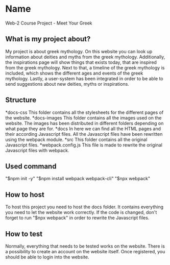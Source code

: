 # Name
Web-2 Course Project - Meet Your Greek


## What is my project about?
My project is about greek mythology. On this website you can look up information about deities and myths from the greek mythology.
Additionally, the inspirations page will show things that exists today, that are inspired from the greek mythology. Next to that,
a timeline of the greek mythology is included, which shows the different ages and events of the greek mythology.
Lastly, a user-system has been integrated in order to be able to send suggestions about new deities, myths or inspirations.

## Structure
*docs-css
 This folder contains all the stylesheets for the different pages of the website.
*docs-images
 This folder contains all the images used on the website. The images has been distributed in different folders depending on what page they are for.
*docs
 In here we can find all the HTML pages and their according Javascript files. All the Javascript files have been rewritten using the webpack module.
*src
 This folder contains all the original Javascript files.
*webpack.config.js
 This file is made to rewrite the original Javascript files with webpack.


## Used command
"$npm init -y"
"$npm install webpack webpack-cli"
"$npx webpack"


## How to host
To host this project you need to host the docs folder. It contains everything you need to let the website work correctly. 
If the code is changed, don't forget to run "$npx webpack" in order to rewrite the Javascript files.


## How to test
Normally, everything that needs to be tested works on the website.
There is a possibility to create an account on the website itself. 
Once registered, you should be able to login into the website.

